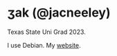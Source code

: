 # ʒak (@jacneeley)
Texas State Uni Grad 2023.

I use Debian. My [website](https://jakscoolsite.onrender.com/).

